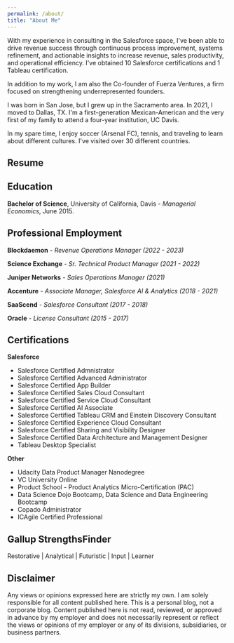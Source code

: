 ```yaml
---
permalink: /about/
title: "About Me"
---
```

With my experience in consulting in the Salesforce space, I've been able to drive revenue success through continuous process improvement, systems refinement, and actionable insights to increase revenue, sales productivity, and operational efficiency. I've obtained 10 Salesforce certifications and 1 Tableau certification.

In addition to my work, I am also the Co-founder of Fuerza Ventures, a firm focused on strengthening underrepresented founders.

I was born in San Jose, but I grew up in the Sacramento area. In 2021, I moved to Dallas, TX. I'm a first-generation Mexican-American and the very first of my family to attend a four-year institution, UC Davis.

In my spare time, I enjoy soccer (Arsenal FC), tennis, and traveling to learn about different cultures. I've visited over 30 different countries.

## Resume
Education
---

**Bachelor of Science**, University of California, Davis - *Managerial Economics*, June 2015.

Professional Employment
---
**Blockdaemon** - *Revenue Operations Manager (2022 - 2023)*

**Science Exchange** - *Sr. Technical Product Manager (2021 - 2022)*

**Juniper Networks** - *Sales Operations Manager (2021)*

**Accenture** - *Associate Manager, Salesforce AI & Analytics (2018 - 2021)* 

**SaaScend** - *Salesforce Consultant (2017 - 2018)*

**Oracle** - *License Consultant (2015 - 2017)*

Certifications
---

**Salesforce**

*   Salesforce Certified Admnistrator
*   Salesforce Certified Advanced Administrator
*   Salesforce Certified App Builder
*   Salesforce Certified Sales Cloud Consultant
*   Salesforce Certified Service Cloud Consultant
*   Salesforce Certified AI Associate
*   Salesforce Certified Tableau CRM and Einstein Discovery Consultant
*   Salesforce Certified Experience Cloud Consultant
*   Salesforce Certified Sharing and Visibility Designer
*   Salesforce Certified Data Architecture and Management Designer
*   Tableau Desktop Specialist

**Other**
*   Udacity Data Product Manager Nanodegree
*   VC University Online
*   Product School - Product Analytics Micro-Certification (PAC)
*   Data Science Dojo Bootcamp, Data Science and Data Engineering Bootcamp
*   Copado Administrator
*   ICAgile Certified Professional

Gallup StrengthsFinder
---
Restorative | Analytical | Futuristic | Input | Learner 

## Disclaimer

Any views or opinions expressed here are strictly my own. I am solely responsible for all content published here. This is a personal blog, not a corporate blog. Content published here is not read, reviewed, or approved in advance by my employer and does not necessarily represent or reflect the views or opinions of my employer or any of its divisions, subsidiaries, or business partners.
